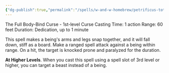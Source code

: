 ```yaml
---
{"dg-publish":true,"permalink":"/spells/w-and-w-homebrew/petrificus-totalus/"}
---
```


The Full Body-Bind Curse - 1st-level Curse 
Casting Time: 1 action 
Range: 60 feet 
Duration: Dedication, up to 1 minute 

This spell makes a being's arms and legs snap together, and it will fall down, stiff as a board. Make a ranged spell attack against a being within range. On a hit, the target is knocked prone and paralyzed for the duration. 

**At Higher Levels**. When you cast this spell using a spell slot of 3rd level or higher, you can target a beast instead of a being.